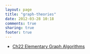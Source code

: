 ```yaml
---
layout: page
title: "graph-theories"
date: 2012-03-28 10:18
comments: true
sharing: true
footer: true
---
```


* [Ch22 Elementary Graph Algorithms](/graph-theories/elementary-graph-algorithms.html)


